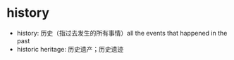 # history

- history: 历史（指过去发生的所有事情）all the events that happened in the past
- historic heritage: 历史遗产；历史遗迹
